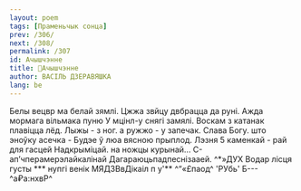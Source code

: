 ```yaml
---
layout: poem
tags: [Праменьчык сонца]
prev: /306/
next: /308/
permalink: /307
id: Ачышчэнне
title: 🚧Ачышчэнне
author: ВАСІЛЬ ДЗЕРАВЯШКА
lang: be
---
```



Белы вецвр ма белай зямлі. Цжжа звйцу двбрацца да руні. Ажда мормага вільмака пуню У мцінл-у снягі замялі.
Воскам з катанак плавіцца лёд. Лыжы - з ног. а ружжо - у запечак. Слава Богу. што эноўку асечка - Будэе ў люа вясною прыплод.
Лэзня 5 каменкай - рай для гасцей Надкрыміцай. на ножцы курынай... С-ап’чперамерэлайкалінай Дагараюцьпадпеснізааей.
^*»ДУХ Водар лісця густы
*** нупгі венік МЯДЗВвДікаіл п у'**
^“«£паод^ 'РУбь'
Б---^а₽а:нхвР^

